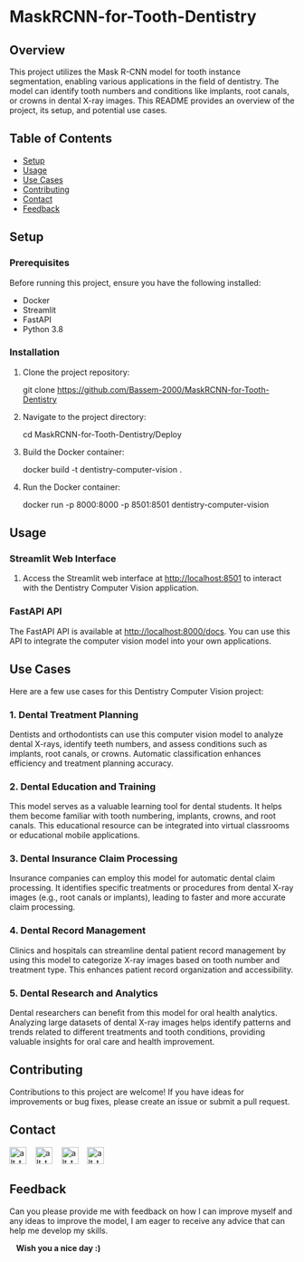 # MaskRCNN-for-Tooth-Dentistry

## Overview

This project utilizes the Mask R-CNN model for tooth instance segmentation, enabling various applications in the field of dentistry. The model can identify tooth numbers and conditions like implants, root canals, or crowns in dental X-ray images. This README provides an overview of the project, its setup, and potential use cases.

## Table of Contents

- [Setup](#setup)
- [Usage](#usage)
- [Use Cases](#use-cases)
- [Contributing](#contributing)
- [Contact](#Contact)
- [Feedback](#Feedback)

## Setup

### Prerequisites

Before running this project, ensure you have the following installed:

- Docker
- Streamlit
- FastAPI
- Python 3.8

### Installation

1. Clone the project repository:

   git clone https://github.com/Bassem-2000/MaskRCNN-for-Tooth-Dentistry

2. Navigate to the project directory:

   cd MaskRCNN-for-Tooth-Dentistry/Deploy

3. Build the Docker container:

   docker build -t dentistry-computer-vision .

4. Run the Docker container:

   docker run -p 8000:8000 -p 8501:8501 dentistry-computer-vision



## Usage

### Streamlit Web Interface

1. Access the Streamlit web interface at [http://localhost:8501](http://localhost:8501) to interact with the Dentistry Computer Vision application.

### FastAPI API

The FastAPI API is available at [http://localhost:8000/docs](http://localhost:8000/docs). You can use this API to integrate the computer vision model into your own applications.

## Use Cases

Here are a few use cases for this Dentistry Computer Vision project:

### 1. Dental Treatment Planning

Dentists and orthodontists can use this computer vision model to analyze dental X-rays, identify teeth numbers, and assess conditions such as implants, root canals, or crowns. Automatic classification enhances efficiency and treatment planning accuracy.

### 2. Dental Education and Training

This model serves as a valuable learning tool for dental students. It helps them become familiar with tooth numbering, implants, crowns, and root canals. This educational resource can be integrated into virtual classrooms or educational mobile applications.

### 3. Dental Insurance Claim Processing

Insurance companies can employ this model for automatic dental claim processing. It identifies specific treatments or procedures from dental X-ray images (e.g., root canals or implants), leading to faster and more accurate claim processing.

### 4. Dental Record Management

Clinics and hospitals can streamline dental patient record management by using this model to categorize X-ray images based on tooth number and treatment type. This enhances patient record organization and accessibility.

### 5. Dental Research and Analytics

Dental researchers can benefit from this model for oral health analytics. Analyzing large datasets of dental X-ray images helps identify patterns and trends related to different treatments and tooth conditions, providing valuable insights for oral care and health improvement.


## Contributing

Contributions to this project are welcome! If you have ideas for improvements or bug fixes, please create an issue or submit a pull request.

## Contact

[<img alt="alt_text" width="30px" src="https://cdn2.iconfinder.com/data/icons/social-media-2285/512/1_Whatsapp2_colored_svg-512.png" />](https://wa.me/+201006491306)
&nbsp;&nbsp;
[<img alt="alt_text" width="30px" src="https://cdn2.iconfinder.com/data/icons/social-media-2285/512/1_Linkedin_unofficial_colored_svg-512.png" />](https://www.linkedin.com/in/bassem-ahmed-ahmed/)
&nbsp;&nbsp;
[<img alt="alt_text" width="30px" src="https://cdn4.iconfinder.com/data/icons/social-media-logos-6/512/112-gmail_email_mail-256.png" />](mailto:bassemahmed.am@gmail.com)
&nbsp;&nbsp;
[<img alt="alt_text" width="30px" src="https://cdn2.iconfinder.com/data/icons/social-media-2285/512/1_Facebook2_colored_svg-512.png" />](https://www.facebook.com/bassem.ahmed.7712/)


## Feedback

Can you please provide me with feedback on how I can improve myself and any ideas to improve the model, I am eager to receive any advice that can help me develop my skills.

&nbsp;&nbsp;
**Wish you a nice day :)**


